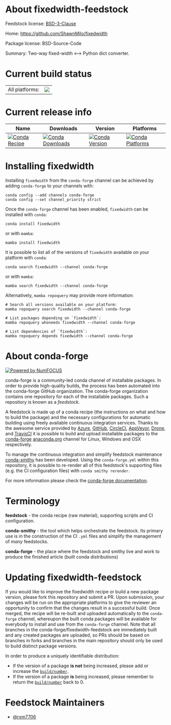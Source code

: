 About fixedwidth-feedstock
==========================

Feedstock license: [BSD-3-Clause](https://github.com/conda-forge/fixedwidth-feedstock/blob/main/LICENSE.txt)

Home: https://github.com/ShawnMilo/fixedwidth

Package license: BSD-Source-Code

Summary: Two-way fixed-width <--> Python dict converter.

Current build status
====================


<table><tr><td>All platforms:</td>
    <td>
      <a href="https://dev.azure.com/conda-forge/feedstock-builds/_build/latest?definitionId=21665&branchName=main">
        <img src="https://dev.azure.com/conda-forge/feedstock-builds/_apis/build/status/fixedwidth-feedstock?branchName=main">
      </a>
    </td>
  </tr>
</table>

Current release info
====================

| Name | Downloads | Version | Platforms |
| --- | --- | --- | --- |
| [![Conda Recipe](https://img.shields.io/badge/recipe-fixedwidth-green.svg)](https://anaconda.org/conda-forge/fixedwidth) | [![Conda Downloads](https://img.shields.io/conda/dn/conda-forge/fixedwidth.svg)](https://anaconda.org/conda-forge/fixedwidth) | [![Conda Version](https://img.shields.io/conda/vn/conda-forge/fixedwidth.svg)](https://anaconda.org/conda-forge/fixedwidth) | [![Conda Platforms](https://img.shields.io/conda/pn/conda-forge/fixedwidth.svg)](https://anaconda.org/conda-forge/fixedwidth) |

Installing fixedwidth
=====================

Installing `fixedwidth` from the `conda-forge` channel can be achieved by adding `conda-forge` to your channels with:

```
conda config --add channels conda-forge
conda config --set channel_priority strict
```

Once the `conda-forge` channel has been enabled, `fixedwidth` can be installed with `conda`:

```
conda install fixedwidth
```

or with `mamba`:

```
mamba install fixedwidth
```

It is possible to list all of the versions of `fixedwidth` available on your platform with `conda`:

```
conda search fixedwidth --channel conda-forge
```

or with `mamba`:

```
mamba search fixedwidth --channel conda-forge
```

Alternatively, `mamba repoquery` may provide more information:

```
# Search all versions available on your platform:
mamba repoquery search fixedwidth --channel conda-forge

# List packages depending on `fixedwidth`:
mamba repoquery whoneeds fixedwidth --channel conda-forge

# List dependencies of `fixedwidth`:
mamba repoquery depends fixedwidth --channel conda-forge
```


About conda-forge
=================

[![Powered by
NumFOCUS](https://img.shields.io/badge/powered%20by-NumFOCUS-orange.svg?style=flat&colorA=E1523D&colorB=007D8A)](https://numfocus.org)

conda-forge is a community-led conda channel of installable packages.
In order to provide high-quality builds, the process has been automated into the
conda-forge GitHub organization. The conda-forge organization contains one repository
for each of the installable packages. Such a repository is known as a *feedstock*.

A feedstock is made up of a conda recipe (the instructions on what and how to build
the package) and the necessary configurations for automatic building using freely
available continuous integration services. Thanks to the awesome service provided by
[Azure](https://azure.microsoft.com/en-us/services/devops/), [GitHub](https://github.com/),
[CircleCI](https://circleci.com/), [AppVeyor](https://www.appveyor.com/),
[Drone](https://cloud.drone.io/welcome), and [TravisCI](https://travis-ci.com/)
it is possible to build and upload installable packages to the
[conda-forge](https://anaconda.org/conda-forge) [anaconda.org](https://anaconda.org/)
channel for Linux, Windows and OSX respectively.

To manage the continuous integration and simplify feedstock maintenance
[conda-smithy](https://github.com/conda-forge/conda-smithy) has been developed.
Using the ``conda-forge.yml`` within this repository, it is possible to re-render all of
this feedstock's supporting files (e.g. the CI configuration files) with ``conda smithy rerender``.

For more information please check the [conda-forge documentation](https://conda-forge.org/docs/).

Terminology
===========

**feedstock** - the conda recipe (raw material), supporting scripts and CI configuration.

**conda-smithy** - the tool which helps orchestrate the feedstock.
                   Its primary use is in the construction of the CI ``.yml`` files
                   and simplify the management of *many* feedstocks.

**conda-forge** - the place where the feedstock and smithy live and work to
                  produce the finished article (built conda distributions)


Updating fixedwidth-feedstock
=============================

If you would like to improve the fixedwidth recipe or build a new
package version, please fork this repository and submit a PR. Upon submission,
your changes will be run on the appropriate platforms to give the reviewer an
opportunity to confirm that the changes result in a successful build. Once
merged, the recipe will be re-built and uploaded automatically to the
`conda-forge` channel, whereupon the built conda packages will be available for
everybody to install and use from the `conda-forge` channel.
Note that all branches in the conda-forge/fixedwidth-feedstock are
immediately built and any created packages are uploaded, so PRs should be based
on branches in forks and branches in the main repository should only be used to
build distinct package versions.

In order to produce a uniquely identifiable distribution:
 * If the version of a package **is not** being increased, please add or increase
   the [``build/number``](https://docs.conda.io/projects/conda-build/en/latest/resources/define-metadata.html#build-number-and-string).
 * If the version of a package **is** being increased, please remember to return
   the [``build/number``](https://docs.conda.io/projects/conda-build/en/latest/resources/define-metadata.html#build-number-and-string)
   back to 0.

Feedstock Maintainers
=====================

* [@rxm7706](https://github.com/rxm7706/)

